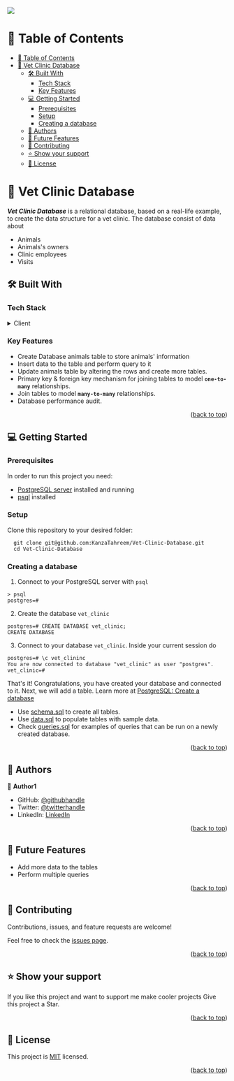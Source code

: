 ![](https://img.shields.io/badge/Microverse-blueviolet)
<a name="readme-top"></a>

# 📗 Table of Contents

- [📗 Table of Contents](#-table-of-contents)
- [📖 Vet Clinic Database ](#-vet-clinic-database-)
  - [🛠 Built With ](#-built-with-)
    - [Tech Stack ](#tech-stack-)
    - [Key Features ](#key-features-)
  - [💻 Getting Started ](#-getting-started-)
    - [Prerequisites](#prerequisites)
    - [Setup](#setup)
    - [Creating a database ](#creating-a-database-)
  - [👥 Authors ](#-authors-)
  - [🔭 Future Features ](#-future-features-)
  - [🤝 Contributing ](#-contributing-)
  - [⭐️ Show your support ](#️-show-your-support-)
  - [📝 License ](#-license-)

<!-- PROJECT DESCRIPTION -->

# 📖 Vet Clinic Database <a name="about-project"></a>

_**Vet Clinic Database**_ is a relational database, based on a real-life example, to create the data structure for a vet clinic. The database consist of data about
- Animals
- Animals's owners
- Clinic employees
- Visits

## 🛠 Built With <a name="built-with"></a>

### Tech Stack <a name="tech-stack"></a>

<details>
  <summary>Client</summary>
  <ul>
    <li><a href="https://www.postgresql.org/">PostgreSQL</a></li>
  </ul>
</details>

<!-- Features -->

### Key Features <a name="key-features"></a>

- Create Database animals table to store animals' information
- Insert data to the table and perform query to it
- Update animals table by altering the rows and create more tables.
- Primary key & foreign key mechanism for joining tables to model **`one-to-many`** relationships.
- Join tables to model **`many-to-many`** relationships.
- Database performance audit.

<p align="right">(<a href="#readme-top">back to top</a>)</p>


<!-- GETTING STARTED -->

## 💻 Getting Started <a name="getting-started"></a>

### Prerequisites

In order to run this project you need:

- [PostgreSQL server](https://www.postgresql.org/) installed and running
- [psql](https://www.postgresql.org/docs/current/app-psql.html) installed

### Setup

Clone this repository to your desired folder:

```
  git clone git@github.com:KanzaTahreem/Vet-Clinic-Database.git
  cd Vet-Clinic-Database
```

### Creating a database <a name="creating-a-database"></a>

1. Connect to your PostgreSQL server with `psql`

```
> psql
postgres=#
```

2. Create the database `vet_clinic`

```
postgres=# CREATE DATABASE vet_clinic;
CREATE DATABASE
```

3. Connect to your database `vet_clinic`. Inside your current session do

```
postgres=# \c vet_clininc
You are now connected to database "vet_clinic" as user "postgres".
vet_clinic=#
```

That's it! Congratulations, you have created your database and connected to it. Next, we will add a table. Learn more at [PostgreSQL: Create a database](https://www.postgresql.org/docs/current/sql-createdatabase.html)

- Use [schema.sql](./schema.sql) to create all tables.
- Use [data.sql](./data.sql) to populate tables with sample data.
- Check [queries.sql](./queries.sql) for examples of queries that can be run on a newly created database.

<p align="right">(<a href="#readme-top">back to top</a>)</p>

<!-- AUTHORS -->

## 👥 Authors <a name="authors"></a>
👤 **Author1**

- GitHub: [@githubhandle](https://github.com/ReemMohamedAbdelfatah)
- Twitter: [@twitterhandle](https://twitter.com/ReemMoh67016126)
- LinkedIn: [LinkedIn](https://www.linkedin.com/in/reemmuhammad/)


<p align="right">(<a href="#readme-top">back to top</a>)</p>

<!-- FUTURE FEATURES -->

## 🔭 Future Features <a name="future-features"></a>

- Add more data to the tables
- Perform multiple queries

<p align="right">(<a href="#readme-top">back to top</a>)</p>

<!-- CONTRIBUTING -->

## 🤝 Contributing <a name="contributing"></a>

Contributions, issues, and feature requests are welcome!

Feel free to check the [issues page](https://github.com/ReemMohamedAbdelfatah/VetClinic-DB/issues).

<p align="right">(<a href="#readme-top">back to top</a>)</p>

<!-- SUPPORT -->

## ⭐️ Show your support <a name="support"></a>

If you like this project and want to support me make cooler projects Give this project a Star.

<p align="right">(<a href="#readme-top">back to top</a>)</p>

<!-- LICENSE -->

## 📝 License <a name="license"></a>

This project is [MIT](./LICENSE) licensed.

<p align="right">(<a href="#readme-top">back to top</a>)</p>
